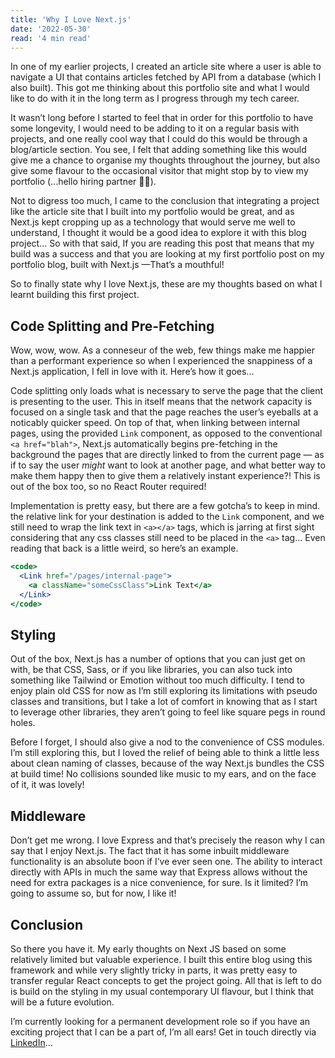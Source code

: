 ```yaml
---
title: 'Why I Love Next.js'
date: '2022-05-30'
read: '4 min read'
---
```


In one of my earlier projects, I created an article site where a user is able to navigate a UI that contains articles fetched by API from a database (which I also built). This got me thinking about this portfolio site and what I would like to do with it in the long term as I progress through my tech career.

It wasn’t long before I started to feel that in order for this portfolio to have some longevity, I would need to be adding to it on a regular basis with projects, and one really cool way that I could do this would be through a blog/article section. You see, I felt that adding something like this would give me a chance to organise my thoughts throughout the journey, but also give some flavour to the occasional visitor that might stop by to view my portfolio (...hello hiring partner 👋🏾).

Not to digress too much, I came to the conclusion that integrating a project like the article site that I built into my portfolio would be great, and as Next.js kept cropping up as a technology that would serve me well to understand, I thought it would be a good idea to explore it with this blog project... So with that said, If you are reading this post that means that my build was a success and that you are looking at my first portfolio post on my portfolio blog, built with Next.js —That’s a mouthful!

So to finally state why I love Next.js, these are my thoughts based on what I learnt building this first project.

## Code Splitting and Pre-Fetching

Wow, wow, wow. As a conneseur of the web, few things make me happier than a performant experience so when I experienced the snappiness of a Next.js application, I fell in love with it. Here’s how it goes...

Code splitting only loads what is necessary to serve the page that the client is presenting to the user. This in itself means that the network capacity is focused on a single task and that the page reaches the user’s eyeballs at a noticably quicker speed. On top of that, when linking between internal pages, using the provided `Link` component, as opposed to the conventional `<a href="blah">`, Next.js automatically begins pre-fetching in the background the pages that are directly linked to from the current page — as if to say the user _might_ want to look at another page, and what better way to make them happy then to give them a relatively instant experience?! This is out of the box too, so no React Router required!

Implementation is pretty easy, but there are a few gotcha’s to keep in mind. the relative link for your destination is added to the `Link` component, and we still need to wrap the link text in `<a></a>` tags, which is jarring at first sight considering that any css classes still need to be placed in the `<a>` tag... Even reading that back is a little weird, so here’s an example.

```jsx
<code>
  <Link href="/pages/internal-page">
    <a className="someCssClass">Link Text</a>
  </Link>
</code>
```

## Styling

Out of the box, Next.js has a number of options that you can just get on with, be that CSS, Sass, or if you like libraries, you can also tuck into something like Tailwind or Emotion without too much difficulty. I tend to enjoy plain old CSS for now as I’m still exploring its limitations with pseudo classes and transitions, but I take a lot of comfort in knowing that as I start to leverage other libraries, they aren’t going to feel like square pegs in round holes.

Before I forget, I should also give a nod to the convenience of CSS modules. I’m still exploring this, but I loved the relief of being able to think a little less about clean naming of classes, because of the way Next.js bundles the CSS at build time! No collisions sounded like music to my ears, and on the face of it, it was lovely!

## Middleware

Don’t get me wrong. I love Express and that’s precisely the reason why I can say that I enjoy Next.js. The fact that it has some inbuilt middleware functionality is an absolute boon if I’ve ever seen one. The ability to interact directly with APIs in much the same way that Express allows without the need for extra packages is a nice convenience, for sure. Is it limited? I’m going to assume so, but for now, I like it!

## Conclusion

So there you have it. My early thoughts on Next JS based on some relatively limited but valuable experience. I built this entire blog using this framework and while very slightly tricky in parts, it was pretty easy to transfer regular React concepts to get the project going. All that is left to do is build on the styling in my usual contemporary UI flavour, but I think that will be a future evolution.

I’m currently looking for a permanent development role so if you have an exciting project that I can be a part of, I’m all ears! Get in touch directly via [LinkedIn](https://www.linkedin.com/in/akinfagbohun/)...

